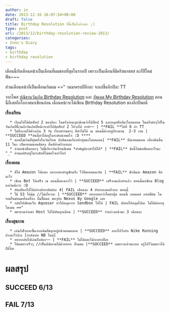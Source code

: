 ```yaml
---
author: in
date: 2013-12-16 16:07:54+00:00
draft: false
title: Birthday Resolution ปีนี้เป็นไงบ้างนะ ;)
type: post
url: /2013/12/birthday-resolution-review-2013/
categories:
- Innn's Diary
tags:
- birthday
- birthday resolution
---
```


เดือนนี้กับเดือนหน้าเป็นเดือนที่ผมชอบที่สุดในรอบปี เพราะเป็นเดือนที่มีคริสมาสสส ละก็ปีใหม่ ฟิน~~~

ส่วนเดือนหน้าก็เป็นเดือนเกิดผม ==" วนมาครบปีอีกละ จะแก่ขึ้นอีกปีละ TT

จากโพส [ปณิธานวันเกิด Birthday Resolution](https://www.innnblog.com/?p=220) และ [อัพเดต My Birthday Resolution](https://www.innnblog.com/?p=812) ตอนนี้ก็เลยถือโอกาศมาเขียนก่อน เดือนหน้าจะได้เขียน Birthday Resolution ของอีกปีพอดี

<!-- more -->

**เรื่องเรียน**



	  * เรียนให้ได้ติดท็อป 2 ของห้อง ในครั้งก่อนๆมาข้าพเจ้าได้ท็อป 5 และหลุดท็อปมาโดยตลอด ในครั้งต่อๆไปในวันเกิดปีนี้จนถึงวันเกิดปีหน้าจะทำให้ติดท็อป 2 ให้จงได้ ยาห์~~ | **FAIL **ได้ที่ 6 อ่า TT
	  * ไม่ทิ้งงานให้ค้างเกิน 3 วัน เรื่องธรรมดาๆ ที่ทำไม่ได้ ณ ตอนนี้ค้างอยู่ประมาณ  2-3 งาน | **SUCCEED **อันนี้ทำได้อยู่ในระดับน่าพอใจ :D ****
	  * นอนไม่เกินสี่ทุ่มครึ่งในวันเรียน ปกตินอนเกือบห้าทุ่มมาโดยตลอด| **FAIL** ปิดเทอมนอน เที่ยงคืนตื่น 11 โมง เปิดเทอมนอนตีสอง ตื่นตีห้าคร๊าบบบบ
	  * อ่านหนังสือเยอะๆ ไม่ขี้เกียจวันเรียนพิเศษ *สำคัญต้องทำให้ได้* | **FAIL** ข้อนี้ไม่ขอเขียนอะไรนะ ^_^ อ่านแต่ยังอยู่ในระดับที่ไม่พอใจเท่าไหร่

**เรื่องคอม**



	  * ตีไข่ Amazon ให้แตก อยากลองทำดูซักครั้ง ไว้ปิดเทอมละกัน | **FAIL** ชักลืมละ Amazon คืออะไร
	  * เขียน Bot ให้เสร็จ ณ ตอนนี้ดองเอาไว้ | **SUCCEED** เสร็จจนเลิกทำแล้ว ตอนนี้มาเขียน Blog หาเงินดีกว่า :D
	  * อัพบล็อกให้ได้อย่างต่ำอาทิตย์ละ 4| FAIL เดือนละ 4 ยังยากเลยคร๊าบบ ตอนนี้
	  * ใช้ S3 ให้คุ้ม //ไม่เกี่ยวละ | **SUCCEED** อยากบอกว่าโคตรคุ้ม ตอนนี้ ถอดเคส ถอดฟิล์ม โมรอมใหม่หมดทั้งเครื่อง ลื่นปื้ดดด พอๆกับ Nexus By Google เลย
	  * กลับไปเขียนเว็บ Aquasar ทำให้หลุดจาก Sandbox ให้ได้ | FAIL ปล่อยให้หลุดไปละ ไม่ได้ต่ออายุโดเมน =="
	  * พยายามจ่ายค่า Host ให้ได้ทันทุกเดือน | **SUCCEED** จ่ายล่วงหน้ามา 3 เดือนละ

**เรื่องสุขภาพ**



	  * เล่นกีฬาเยอะขึ้นจากเดิมที่ขลุกอยู่หน้าคอมตลอด | **SUCCEED** ออกไปวิ่งกับ Nike Running บ้างอะไรบ้าง [กำลังเห่อ NB ใหม่]
	  * อยากกลับไปเล่นปิงปอง~~ | **FAIL** ไม่ได้แตะไม้จะครบปีละ
	  * ให้ผมยาวเร็วๆ //เป็นปณิทานได้ด้วยหรอ ป๊าดดด |**SUCCEED** ผมยาวแล้วนะเออ ครูให้ไว้ผมยาวได้ก็ดีงี้ละ



# ผลสรุป




## SUCCEED 6/13




## FAIL 7/13
